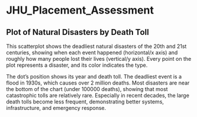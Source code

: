 # JHU_Placement_Assessment

## Plot of Natural Disasters by Death Toll

This scatterplot shows the deadliest natural disasters of the 20th and 21st centuries, showing when each event happened (horizontal/x axis) and roughly how many people lost their lives (vertical/y axis). Every point on the plot represents a disaster, and its color indicates the type.

The dot’s position shows its year and death toll. The deadliest event is a flood in 1930s, which causes over 2 million deaths. Most disasters are near the bottom of the chart (under 100000 deaths), showing that most catastrophic tolls are relatively rare. Especially in recent decades, the large death tolls become less frequent, demonstrating better systems, infrastructure, and emergency response.
